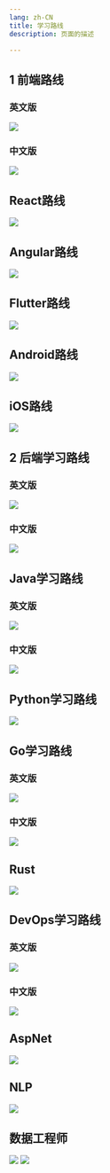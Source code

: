 ```yaml
---
lang: zh-CN
title: 学习路线
description: 页面的描述

---
```




##  1 前端路线

###  英文版

![](https://s.poetries.work/uploads/2022/07/518cdf6c9737a40f.jpg)

###  中文版

![](https://s.poetries.work/uploads/2022/07/e51cf5076f58923e.png)

##  React路线

![](https://s.poetries.work/uploads/2022/07/d57ef9b2a17bf57a.jpg)

##  Angular路线

![](https://s.poetries.work/uploads/2022/07/7692a9c4d1be5c82.jpg)

##  Flutter路线

![](https://s.poetries.work/roadmap/flutter.png)

##  Android路线

![](https://s.poetries.work/roadmap/android.png)

##  iOS路线

![](https://s.poetries.work/roadmap/iOS.png)


##  2 后端学习路线

###  英文版

![](https://s.poetries.work/uploads/2022/07/2939a76fca3ac26d.jpg)

###  中文版

![](https://s.poetries.work/uploads/2022/07/dd5f1e72832fb407.png)

##  Java学习路线

###  英文版

![](https://s.poetries.work/uploads/2022/07/42aab01f40f97dca.jpg)

###  中文版

![](https://s.poetries.work/roadmap/java.png)

##  Python学习路线

![](https://s.poetries.work/uploads/2022/07/771f3d1ab3ec6095.jpg)

##  Go学习路线

###  英文版

![](https://s.poetries.work/uploads/2022/07/40a4a7326949474f.jpg)

###  中文版

![](https://s.poetries.work/roadmap/go.png)

##  Rust

![](https://s.poetries.work/roadmap/rust.png)

##  DevOps学习路线

###  英文版

![](https://s.poetries.work/uploads/2022/07/c3ad77b7960e9866.jpg)

###  中文版

![](https://s.poetries.work/uploads/2022/07/aa23b4932dd3ebf0.png)

##  AspNet

![](https://s.poetries.work/roadmap/aspnet.png)

##  NLP

![](https://s.poetries.work/roadmap/nlp.png)

##  数据工程师

![](https://s.poetries.work/roadmap/%E6%95%B0%E6%8D%AE%E5%B7%A5%E7%A8%8B%E5%B8%881.png) ![](https://s.poetries.work/roadmap/%E6%95%B0%E6%8D%AE%E5%B7%A5%E7%A8%8B%E5%B8%882.png)
